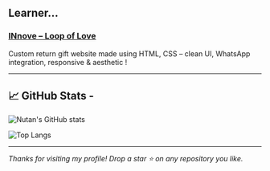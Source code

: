 
 Learner...
--

###  [INnove – Loop of Love]( https://nutanshinde1.github.io/INnove/)
Custom return gift website made using HTML, CSS – clean UI, WhatsApp integration, responsive & aesthetic !

---


## 📈 GitHub Stats -

![Nutan's GitHub stats](https://github-readme-stats.vercel.app/api?username=nutanshinde1&show_icons=true&theme=rose_pine) 

![Top Langs](https://github-readme-stats.vercel.app/api/top-langs/?username=nutanshinde1&layout=compact&theme=rose_pine)

---


_Thanks for visiting my profile! Drop a star ⭐ on any repository you like._
